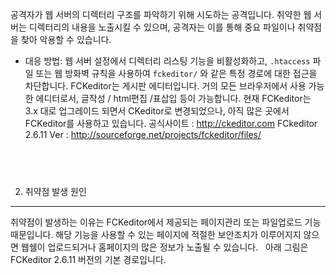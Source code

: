  공격자가 웹 서버의 디렉터리 구조를 파악하기 위해 시도하는 공격입니다. 취약한 웹 서버는 디렉터리의 내용을 노출시킬 수 있으며, 공격자는 이를 통해 중요 파일이나 취약점을 찾아 악용할 수 있습니다.
- 대응 방법: 웹 서버 설정에서 디렉터리 리스팅 기능을 비활성화하고, `.htaccess` 파일 또는 웹 방화벽 규칙을 사용하여 `fckeditor/` 와 같은 특정 경로에 대한 접근을 차단합니다.
FCKeditor는 게시판 에디터입니다.
거의 모든 브라우저에서 사용 가능한 에디터로서, 글작성 / html편집 /표삽입 등이 가능합니다.
현재 FCKeditor는 3.x 대로 업그레이드 되면서 CKeditor로 변경되었으나,
아직 많은 곳에서 FCKeditor를 사용하고 있습니다.
공식사이트 : http://ckeditor.com
FCkeditor 2.6.11 Ver : http://sourceforge.net/projects/fckeditor/files/
 

 
 
------------------------------------------------------------------------------------------------------------------------------------------
2. 취약점 발생 원인
------------------------------------------------------------------------------------------------------------------------------------------
취약점이 발생하는 이유는 FCKeditor에서 제공되는 페이지관리 또는 파일업로드 기능때문입니다.
해당 기능을 사용할 수 있는 페이지에 적절한 보안조치가 이루어지지 않으면
웹쉘이 업로드되거나 홈페이지의 많은 정보가 노출될 수 있습니다.
 
아래 그림은 FCKeditor 2.6.11 버전의 기본 경로입니다. 
